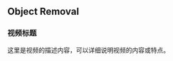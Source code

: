 <section class="hero is-small">
<div class="hero-body">
  <div class="container  is-max-desktop">
    <h2 class="title is-3">Object Removal</h2>
    <div id="results-carousel" class="carousel results-carousel">
     <div class="video-caption">
        <h3>视频标题</h3>
        <p>这里是视频的描述内容，可以详细说明视频的内容或特点。</p>
     </div>
    </div>
  </div>
</div>
</section>
